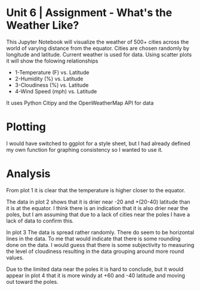 # Unit 6 | Assignment - What's the Weather Like?

This Jupyter Notebook will visualize the weather of 500+ cities across the world of varying distance from the equator. Cities are chosen randomly by longitude and latitude. Current weather is used for data. Using scatter plots it will show the folowing relationships
* 1-Temperature (F) vs. Latitude
* 2-Humidity (%) vs. Latitude
* 3-Cloudiness (%) vs. Latitude
* 4-Wind Speed (mph) vs. Latitude

It uses Python Citipy and the OpenWeatherMap API for data
# Plotting
I would have switched to ggplot for a style sheet, but I had already defined my own function for graphing consistency so I wanted to use it. 

# Analysis

From plot 1 it is clear that the temperature is higher closer to the equator. 

The data in plot 2 shows that it is drier near -20 and +(20-40) latitude than it is at the equator.  I think there is an indication that it is also drier near the poles, but I am assuming that due to a lack of cities near the poles I have a lack of data to confirm this.

In plot 3 The data is spread rather randomly. There do seem to be horizontal lines in the data. To me that would indicate that there is some rounding done on the data. I would guess that there is some subjectivity to measuring the level of cloudiness resulting in the data grouping around more round values.

Due to the limited data near the poles it is hard to conclude, but it would appear in plot 4 that it is more windy at +60 and -40 latitude and moving out toward the poles.